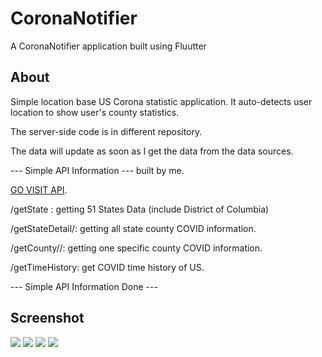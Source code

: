 # CoronaNotifier

A CoronaNotifier application built using Fluutter

## About

Simple location base US Corona statistic application. It auto-detects user location to show user's county statistics.

The server-side code is in different repository.

The data will update as soon as I get the data from the data sources.

--- Simple API Information --- built by me.

[GO VISIT API](https://coronanotifier.herokuapp.com).

/getState : getting 51 States Data (include District of Columbia)

/getStateDetail/<stateName>: getting all state county COVID information.

/getCounty/<stateName>/<countyName>: getting one specific county COVID information.

/getTimeHistory: get COVID time history of US.

--- Simple API Information Done ---


## Screenshot
![](https://raw.githubusercontent.com/chlee1252/CoronaNotifier/master/images/1.jpeg?token=AK544CTTFAUDW4ZEI7XJ3MS6REJII)
![](https://raw.githubusercontent.com/chlee1252/CoronaNotifier/master/images/2.jpeg?token=AK544CXFTEIONPLOGWOJF526REJK2)
![](https://raw.githubusercontent.com/chlee1252/CoronaNotifier/master/images/3.jpeg?token=AK544CSY5EXYITQ4XWZRME26REJMI)
![](https://raw.githubusercontent.com/chlee1252/CoronaNotifier/master/images/4.jpeg?token=AK544CUMWFK6F3SZBSIWSAS6REJNG)
 
